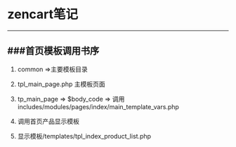 # zencart笔记
<!-- create time: 2014-05-19 02:41:11  -->

-----------
###首页模板调用书序
-----
1. common =>主要模板目录

2. tpl_main_page.php 主模板页面

3. tp_main_page => $body_code => 调用 includes/modules/pages/index/main_template_vars.php 

4. 调用首页产品显示模板

5. 显示模板/templates/tpl_index_product_list.php
<code>

</code>
